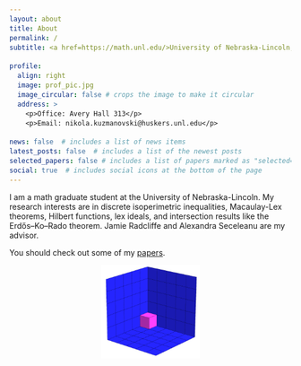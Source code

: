 ```yaml
---
layout: about
title: About
permalink: /
subtitle: <a href=https://math.unl.edu/>University of Nebraska-Lincoln, Department of Mathematics</a>

profile:
  align: right
  image: prof_pic.jpg
  image_circular: false # crops the image to make it circular
  address: >
    <p>Office: Avery Hall 313</p>
    <p>Email: nikola.kuzmanovski@huskers.unl.edu</p>

news: false  # includes a list of news items
latest_posts: false  # includes a list of the newest posts
selected_papers: false # includes a list of papers marked as "selected={true}"
social: true  # includes social icons at the bottom of the page
---
```


I am a math graduate student at the University of Nebraska-Lincoln.
My research interests are in discrete isoperimetric inequalities, Macaulay-Lex theorems, Hilbert functions, lex ideals, and intersection results like the Erdős–Ko–Rado theorem.
Jamie Radcliffe and Alexandra Seceleanu are my advisor.

You should check out some of my [papers](/papers/).

<p align="center"><img src="/assets/img/5x5x5_Lex_animation.gif" width="35%" height="35%"/></p>
